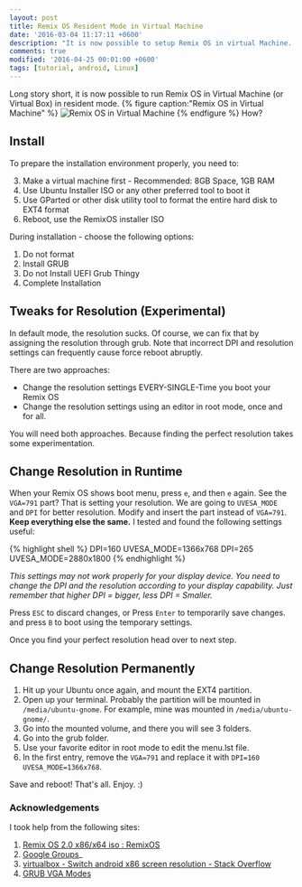 ```yaml
---
layout: post
title: Remix OS Resident Mode in Virtual Machine
date: '2016-03-04 11:17:11 +0600'
description: "It is now possible to setup Remix OS in virtual Machine. Yes, in resident mode, which was not possible earlier. And this article will guide you step by step to achieve just that."
comments: true
modified: '2016-04-25 00:01:00 +0600'
tags: [tutorial, android, Linux]
---
```

Long story short, it is now possible to run Remix OS in Virtual Machine (or Virtual Box) in resident mode.
{% figure caption:"Remix OS in Virtual Machine" %}
![Remix OS in Virtual Machine](https://farm2.staticflickr.com/1481/25837025506_8cc2d7d6e8_b.jpg)
{% endfigure %}
How?
<!-- more -->

## Install
To prepare the installation environment properly, you need to:

3. Make a virtual machine first - Recommended: 8GB Space, 1GB RAM
2. Use Ubuntu Installer ISO or any other preferred tool to boot it
3. Use GParted or other disk utility tool to format the entire hard disk to EXT4 format
4. Reboot, use the RemixOS installer ISO

During installation - choose the following options:

1. Do not format
1. Install GRUB
1. Do not Install UEFI Grub Thingy
6. Complete Installation

## Tweaks for Resolution (Experimental)
In default mode, the resolution sucks. Of course, we can fix that by assigning the resolution through grub. Note that incorrect DPI and resolution settings can frequently cause force reboot abruptly.

There are two approaches:

- Change the resolution settings EVERY-SINGLE-Time you boot your Remix OS
- Change the resolution settings using an editor in root mode, once and for all.

You will need both approaches. Because finding the perfect resolution takes some experimentation.

## Change Resolution in Runtime
When your Remix OS shows boot menu, press `e`, and then `e` again. See the `VGA=791` part? That is setting your resolution. We are going to `UVESA_MODE` and `DPI` for better resolution. Modify and insert the part instead of `VGA=791`. **Keep everything else the same.** I tested and found the following settings useful:

{% highlight shell %}
DPI=160 UVESA_MODE=1366x768
DPI=265 UVESA_MODE=2880x1800
{% endhighlight %}

*This settings may not work properly for your display device. You need to change the DPI and the resolution according to your display capability. Just remember that higher DPI = bigger, less DPI = Smaller.*

Press `ESC` to discard changes, or Press `Enter` to temporarily save changes.  and press `B` to boot using the temporary settings.

Once you find your perfect resolution head over to next step.

## Change Resolution Permanently
1. Hit up your Ubuntu once again, and mount the EXT4 partition.
2. Open up your terminal. Probably the partition will be mounted in `/media/ubuntu-gnome`. For example, mine was mounted in `/media/ubuntu-gnome/`.
3. Go into the mounted volume, and there you will see 3 folders.
4. Go into the grub folder.
5. Use your favorite editor in root mode to edit the menu.lst file.
6. In the first entry, remove the `VGA=791` and replace it with  `DPI=160 UVESA_MODE=1366x768`.

Save and reboot!
That's all. Enjoy. :)

### Acknowledgements
I took help from the following sites:

1. [Remix OS 2.0 x86/x64 iso : RemixOS](https://www.reddit.com/r/RemixOS/comments/406982/remix_os_20_x86x64_iso/)
2. [Google Groups](https://groups.google.com/forum/#!topic/remix-os-for-pc/NB6GJdAHUsA)_
3. [virtualbox - Switch android x86 screen resolution - Stack Overflow](http://stackoverflow.com/questions/6202342/switch-android-x86-screen-resolution/8273560#8273560)
4. [GRUB VGA Modes](http://pierre.baudu.in/other/grub.vga.modes.html)
